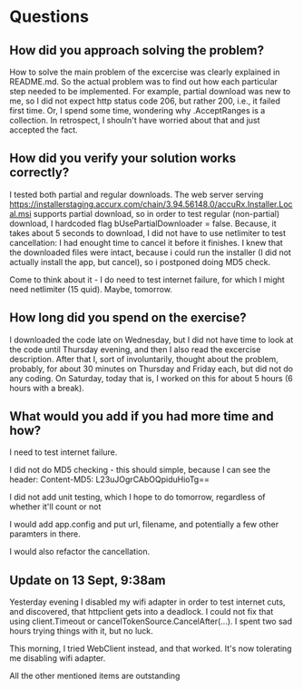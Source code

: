 # Questions

## How did you approach solving the problem?

How to solve the main problem of the excercise was clearly explained in README.md. 
So the actual problem was to find out how each particular step needed to be implemented. 
For example, partial download was new to me, so I did not expect http status code 206, but rather 200, i.e., it failed first time.
Or, I spend some time, wondering why .AcceptRanges is a collection. In retrospect, I shouln't have worried about that and just accepted the fact.

## How did you verify your solution works correctly?

I tested both partial and regular downloads. 
The web server serving https://installerstaging.accurx.com/chain/3.94.56148.0/accuRx.Installer.Local.msi supports partial download, so in order to test regular (non-partial) download, I hardcoded flag bUsePartialDownloader = false.
Because, it takes about 5 seconds to download, I did not have to use netlimiter to test cancellation: I had enought time to cancel it before it finishes.
I knew that the downloaded files were intact, because i could run the installer (I did not actually install the app, but cancel), so i postponed doing MD5 check.

Come to think about it - I do need to test internet failure, for which I might need netlimiter (15 quid). Maybe, tomorrow.

## How long did you spend on the exercise?

I downloaded the code late on Wednesday, but I did not have time to look at the code until Thursday evening, and then I also read the excercise description.
After that I, sort of involuntarily, thought about the problem, probably, for about 30 minutes on Thursday and Friday each, but did not do any coding.
On Saturday, today that is, I worked on this for about 5 hours (6 hours with a break). 

## What would you add if you had more time and how?

I need to test internet failure.

I did not do MD5 checking - this should simple, because I can see the header:
    Content-MD5: L23uJOgrCAbOQpiduHioTg==

I did not add unit testing, which I hope to do tomorrow, regardless of whether it'll count or not

I would add app.config and put url, filename, and potentially a few other paramters in there.

I would also refactor the cancellation.


## Update on 13 Sept, 9:38am

Yesterday evening I disabled my wifi adapter in order to test internet cuts, and discovered, that httpclient gets into a deadlock.
I could not fix that using client.Timeout or cancelTokenSource.CancelAfter(...). I spent two sad hours trying things with it, but no luck.

This morning, I tried WebClient instead, and that worked. It's now tolerating me disabling wifi adapter.

All the other mentioned items are outstanding
